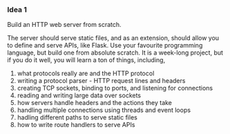 
### Idea 1

Build an HTTP web server from scratch.

The server should serve static files, and as an extension, should allow you to define and serve APIs, like Flask. Use your favourite programming language, but build one from absolute scratch. It is a week-long project, but if you do it well, you will learn a ton of things, including,

1. what protocols really are and the HTTP protocol
2. writing a protocol parser - HTTP request lines and headers
3. creating TCP sockets, binding to ports, and listening for connections
4. reading and writing large data over sockets
5. how servers handle headers and the actions they take
6. handling multiple connections using threads and event loops
7. hadling different paths to serve static files
8. how to write route handlers to serve APIs